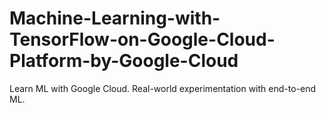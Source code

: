 # Machine-Learning-with-TensorFlow-on-Google-Cloud-Platform-by-Google-Cloud
Learn ML with Google Cloud. Real-world experimentation with end-to-end ML.
